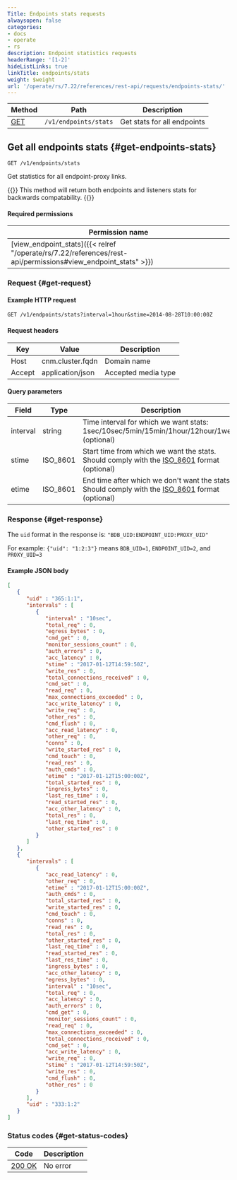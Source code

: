 ```yaml
---
Title: Endpoints stats requests
alwaysopen: false
categories:
- docs
- operate
- rs
description: Endpoint statistics requests
headerRange: '[1-2]'
hideListLinks: true
linkTitle: endpoints/stats
weight: $weight
url: '/operate/rs/7.22/references/rest-api/requests/endpoints-stats/'
---
```


| Method | Path | Description |
|--------|------|-------------|
| [GET](#get-endpoints-stats) | `/v1/endpoints/stats` | Get stats for all endpoints |

## Get all endpoints stats {#get-endpoints-stats}

	GET /v1/endpoints/stats

Get statistics for all endpoint-proxy links.

{{<note>}}
This method will return both endpoints and listeners stats for backwards
compatability.
{{</note>}}

#### Required permissions

| Permission name |
|-----------------|
| [view_endpoint_stats]({{< relref "/operate/rs/7.22/references/rest-api/permissions#view_endpoint_stats" >}}) |

### Request {#get-request} 

#### Example HTTP request

	GET /v1/endpoints/stats?interval=1hour&stime=2014-08-28T10:00:00Z 


#### Request headers

| Key | Value | Description |
|-----|-------|-------------|
| Host | cnm.cluster.fqdn | Domain name |
| Accept | application/json | Accepted media type |


#### Query parameters

| Field | Type | Description |
|-------|------|-------------|
| interval | string | Time interval for which we want stats: 1sec/10sec/5min/15min/1hour/12hour/1week (optional) |
| stime | ISO_8601 | Start time from which we want the stats. Should comply with the [ISO_8601](https://en.wikipedia.org/wiki/ISO_8601) format (optional) |
| etime | ISO_8601 | End time after which we don't want the stats. Should comply with the [ISO_8601](https://en.wikipedia.org/wiki/ISO_8601) format (optional) |

### Response {#get-response} 

The `uid` format in the response is: `"BDB_UID:ENDPOINT_UID:PROXY_UID"`

For example: `{"uid": "1:2:3"}` means `BDB_UID=1`, `ENDPOINT_UID=2`, and `PROXY_UID=3`

#### Example JSON body

```json
[
   {
      "uid" : "365:1:1",
      "intervals" : [
         {
            "interval" : "10sec",
            "total_req" : 0,
            "egress_bytes" : 0,
            "cmd_get" : 0,
            "monitor_sessions_count" : 0,
            "auth_errors" : 0,
            "acc_latency" : 0,
            "stime" : "2017-01-12T14:59:50Z",
            "write_res" : 0,
            "total_connections_received" : 0,
            "cmd_set" : 0,
            "read_req" : 0,
            "max_connections_exceeded" : 0,
            "acc_write_latency" : 0,
            "write_req" : 0,
            "other_res" : 0,
            "cmd_flush" : 0,
            "acc_read_latency" : 0,
            "other_req" : 0,
            "conns" : 0,
            "write_started_res" : 0,
            "cmd_touch" : 0,
            "read_res" : 0,
            "auth_cmds" : 0,
            "etime" : "2017-01-12T15:00:00Z",
            "total_started_res" : 0,
            "ingress_bytes" : 0,
            "last_res_time" : 0,
            "read_started_res" : 0,
            "acc_other_latency" : 0,
            "total_res" : 0,
            "last_req_time" : 0,
            "other_started_res" : 0
         }
      ]
   },
   {
      "intervals" : [
         {
            "acc_read_latency" : 0,
            "other_req" : 0,
            "etime" : "2017-01-12T15:00:00Z",
            "auth_cmds" : 0,
            "total_started_res" : 0,
            "write_started_res" : 0,
            "cmd_touch" : 0,
            "conns" : 0,
            "read_res" : 0,
            "total_res" : 0,
            "other_started_res" : 0,
            "last_req_time" : 0,
            "read_started_res" : 0,
            "last_res_time" : 0,
            "ingress_bytes" : 0,
            "acc_other_latency" : 0,
            "egress_bytes" : 0,
            "interval" : "10sec",
            "total_req" : 0,
            "acc_latency" : 0,
            "auth_errors" : 0,
            "cmd_get" : 0,
            "monitor_sessions_count" : 0,
            "read_req" : 0,
            "max_connections_exceeded" : 0,
            "total_connections_received" : 0,
            "cmd_set" : 0,
            "acc_write_latency" : 0,
            "write_req" : 0,
            "stime" : "2017-01-12T14:59:50Z",
            "write_res" : 0,
            "cmd_flush" : 0,
            "other_res" : 0
         }
      ],
      "uid" : "333:1:2"
   }
]
```

### Status codes {#get-status-codes} 

| Code | Description |
|------|-------------|
| [200 OK](http://www.w3.org/Protocols/rfc2616/rfc2616-sec10.html#sec10.2.1) | No error |
